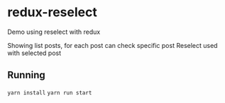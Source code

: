 
# redux-reselect

Demo using reselect with redux

Showing list posts, for each post can check specific post
Reselect used with selected post

## Running

`yarn install`
`yarn run start`
